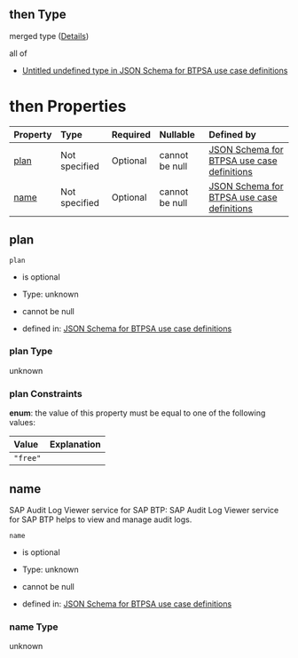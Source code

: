 ## then Type

merged type ([Details](btpsa-usecase-properties-services-items-allof-2-then-allof-6-then.md))

all of

*   [Untitled undefined type in JSON Schema for BTPSA use case definitions](btpsa-usecase-properties-services-items-allof-2-then-allof-6-then-allof-0.md "check type definition")

# then Properties

| Property      | Type          | Required | Nullable       | Defined by                                                                                                                                                                                                          |
| :------------ | :------------ | :------- | :------------- | :------------------------------------------------------------------------------------------------------------------------------------------------------------------------------------------------------------------ |
| [plan](#plan) | Not specified | Optional | cannot be null | [JSON Schema for BTPSA use case definitions](btpsa-usecase-properties-services-items-allof-2-then-allof-6-then-properties-plan.md "undefined#/properties/services/items/allOf/2/then/allOf/6/then/properties/plan") |
| [name](#name) | Not specified | Optional | cannot be null | [JSON Schema for BTPSA use case definitions](btpsa-usecase-properties-services-items-allof-2-then-allof-6-then-properties-name.md "undefined#/properties/services/items/allOf/2/then/allOf/6/then/properties/name") |

## plan



`plan`

*   is optional

*   Type: unknown

*   cannot be null

*   defined in: [JSON Schema for BTPSA use case definitions](btpsa-usecase-properties-services-items-allof-2-then-allof-6-then-properties-plan.md "undefined#/properties/services/items/allOf/2/then/allOf/6/then/properties/plan")

### plan Type

unknown

### plan Constraints

**enum**: the value of this property must be equal to one of the following values:

| Value    | Explanation |
| :------- | :---------- |
| `"free"` |             |

## name

SAP Audit Log Viewer service for SAP BTP: SAP Audit Log Viewer service for SAP BTP helps to view and manage audit logs.

`name`

*   is optional

*   Type: unknown

*   cannot be null

*   defined in: [JSON Schema for BTPSA use case definitions](btpsa-usecase-properties-services-items-allof-2-then-allof-6-then-properties-name.md "undefined#/properties/services/items/allOf/2/then/allOf/6/then/properties/name")

### name Type

unknown
